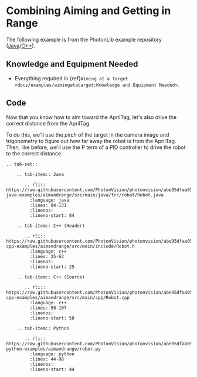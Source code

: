 # Combining Aiming and Getting in Range

The following example is from the PhotonLib example repository ([Java](https://github.com/PhotonVision/photonvision/tree/master/photonlib-java-examples/aimandrange)/[C++](https://github.com/PhotonVision/photonvision/tree/master/photonlib-cpp-examples/aimandrange)).

## Knowledge and Equipment Needed

- Everything required in {ref}`Aiming at a Target <docs/examples/aimingatatarget:Knowledge and Equipment Needed>`.

## Code

Now that you know how to aim toward the AprilTag, let's also drive the correct distance from the AprilTag.

To do this, we'll use the *pitch* of the target in the camera image and trigonometry to figure out how far away the robot is from the AprilTag. Then, like before, we'll use the P term of a PID controller to drive the robot to the correct distance.

```{eval-rst}
.. tab-set::

    .. tab-item:: Java

       .. rli:: https://raw.githubusercontent.com/PhotonVision/photonvision/abe95dfaa055bbe3609f72cfcaaba0f96ee7978c/photonlib-java-examples/aimandrange/src/main/java/frc/robot/Robot.java
         :language: java
         :lines: 84-131
         :linenos:
         :lineno-start: 84

    .. tab-item:: C++ (Header)

       .. rli:: https://raw.githubusercontent.com/PhotonVision/photonvision/abe95dfaa055bbe3609f72cfcaaba0f96ee7978c/photonlib-cpp-examples/aimandrange/src/main/include/Robot.h
         :language: c++
         :lines: 25-63
         :linenos:
         :lineno-start: 25

    .. tab-item:: C++ (Source)

       .. rli:: https://raw.githubusercontent.com/PhotonVision/photonvision/abe95dfaa055bbe3609f72cfcaaba0f96ee7978c/photonlib-cpp-examples/aimandrange/src/main/cpp/Robot.cpp
         :language: c++
         :lines: 58-107
         :linenos:
         :lineno-start: 58

    .. tab-item:: Python

       .. rli:: https://raw.githubusercontent.com/PhotonVision/photonvision/abe95dfaa055bbe3609f72cfcaaba0f96ee7978c/photonlib-python-examples/aimandrange/robot.py
         :language: python
         :lines: 44-98
         :linenos:
         :lineno-start: 44

```
